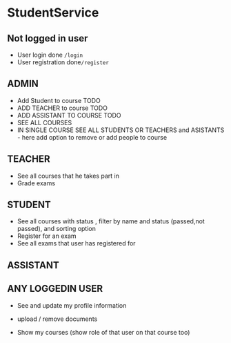 # StudentService

## Not logged in user
* User login done `/login `
* User registration done`/register`

## ADMIN
* Add Student to course TODO 
* ADD TEACHER to course TODO
* ADD ASSISTANT TO COURSE TODO
* SEE ALL COURSES
* IN SINGLE COURSE SEE ALL STUDENTS OR TEACHERS and ASISTANTS - here add option to remove  or add people to course


## TEACHER
* See all courses that he takes part in
* Grade exams


## STUDENT
* See all courses with status , filter by name and status (passed,not passed), and sorting option
* Register for an exam 
* See all exams that user has registered for


## ASSISTANT

## ANY LOGGEDIN USER
* See and update my profile information
* upload / remove documents

* Show my courses (show role of that user on that course too)


